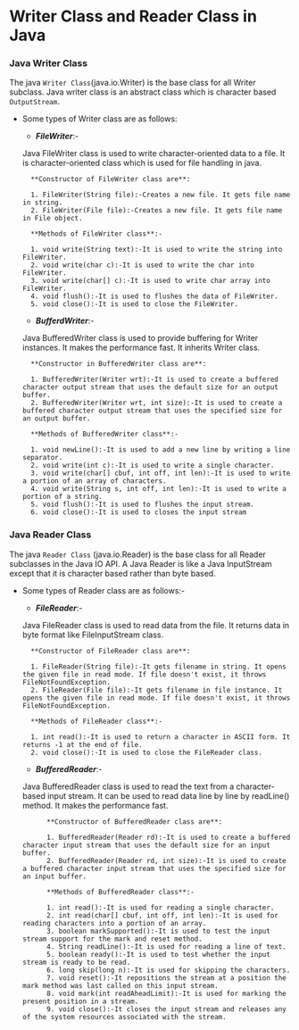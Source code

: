 # Writer Class and Reader Class in Java

### Java Writer Class 

The java ```Writer Class```(java.io.Writer) is the base class for all Writer subclass. Java writer class is an abstract class which is character based ```OutputStream```.
* Some types of Writer class are as follows:
	

	* _**FileWriter**_:-

	Java FileWriter class is used to write character-oriented data to a file. It is character-oriented class which is used for file handling in java.

		**Constructor of FileWriter class are**:

		1. FileWriter(String file):-Creates a new file. It gets file name in string.
		2. FileWriter(File file):-Creates a new file. It gets file name in File object.

		**Methods of FileWriter class**:-

		1. void write(String text):-It is used to write the string into FileWriter.
		2. void write(char c):-It is used to write the char into FileWriter.
		3. void write(char[] c):-It is used to write char array into FileWriter.
		4. void flush():-It is used to flushes the data of FileWriter.
		5. void close():-It is used to close the FileWriter.

	* *__BufferdWriter__*:-

	Java BufferedWriter class is used to provide buffering for Writer instances. It makes the performance fast. It inherits Writer class.

		**Constructor in BufferedWriter class are**:

		1. BufferedWriter(Writer wrt):-It is used to create a buffered character output stream that uses the default size for an output buffer.
		2. BufferedWriter(Writer wrt, int size):-It is used to create a buffered character output stream that uses the specified size for an output buffer.

		**Methods of BufferedWriter class**:-

		1. void newLine():-It is used to add a new line by writing a line separator.
		2. void write(int c):-It is used to write a single character.
		3. void write(char[] cbuf, int off, int len):-It is used to write a portion of an array of characters.
		4. void write(String s, int off, int len):-It is used to write a portion of a string.
		5. void flush():-It is used to flushes the input stream.
		6. void close():-It is used to closes the input stream


### Java Reader Class

The java ```Reader Class``` (java.io.Reader) is the base class for all Reader subclasses in the Java IO API. A Java Reader is like a Java InputStream except that it is character based rather than byte based.
* Some types of Reader class are as follows:-
	

	* *__FileReader__*:-

	Java FileReader class is used to read data from the file. It returns data in byte format like FileInputStream class.

		**Constructor of FileReader class are**:

		1. FileReader(String file):-It gets filename in string. It opens the given file in read mode. If file doesn't exist, it throws FileNotFoundException.
		2. FileReader(File file):-It gets filename in file instance. It opens the given file in read mode. If file doesn't exist, it throws FileNotFoundException.

		**Methods of FileReader class**:-

		1. int read():-It is used to return a character in ASCII form. It returns -1 at the end of file.
		2. void close():-It is used to close the FileReader class.

	* *__BufferedReader__*:-

	Java BufferedReader class is used to read the text from a character-based input stream. It can be used to read data line by line by readLine() method. It makes the performance fast.
	
			**Constructor of BufferedReader class are**:

			1. BufferedReader(Reader rd):-It is used to create a buffered character input stream that uses the default size for an input buffer.
			2. BufferedReader(Reader rd, int size):-It is used to create a buffered character input stream that uses the specified size for an input buffer.

			**Methods of BufferedReader class**:-

			1. int read():-It is used for reading a single character.
			2. int read(char[] cbuf, int off, int len):-It is used for reading characters into a portion of an array.
			3. boolean markSupported():-It is used to test the input stream support for the mark and reset method.
			4. String readLine():-It is used for reading a line of text.
			5. boolean ready():-It is used to test whether the input stream is ready to be read.
			6. long skip(long n):-It is used for skipping the characters.
			7. void reset():-It repositions the stream at a position the mark method was last called on this input stream.
			8. void mark(int readAheadLimit):-It is used for marking the present position in a stream.
			9. void close():-It closes the input stream and releases any of the system resources associated with the stream.
